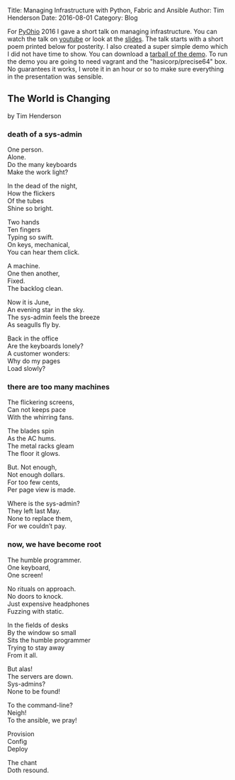 Title: Managing Infrastructure with Python, Fabric and Ansible
Author: Tim Henderson
Date: 2016-08-01
Category: Blog


For [PyOhio](http://pyohio.org/) 2016 I gave a short talk on managing
infrastructure. You can watch the talk on [youtube](http://youtu.be/4qav2EuXsGU)
or look at the
[slides]({filename}/pdfs/managing-infrastructure-with-python.pdf). The talk
starts with a short poem printed below for posterity. I also created a super
simple demo which I did not have time to show. You can download a [tarball of
the demo]({filename}/tars/ops-example.tar.gz). To run the demo you are going to
need vagrant and the "hasicorp/precise64" box. No guarantees it works, I wrote
it in an hour or so to make sure everything in the presentation was sensible.

## The World is Changing

by Tim Henderson

### death of a sys-admin

One person.<br/>
Alone.<br/>
Do the many keyboards<br/>
Make the work light?<br/>

In the dead of the night,<br/>
How the flickers<br/>
Of the tubes<br/>
Shine so bright.<br/>

Two hands<br/>
Ten fingers<br/>
Typing so swift.<br/>
On keys, mechanical,<br/>
You can hear them click.<br/>

A machine.<br/>
One then another,<br/>
Fixed.<br/>
The backlog clean.<br/>

Now it is June,<br/>
An evening star in the sky.<br/>
The sys-admin feels the breeze<br/>
As seagulls fly by.<br/>

Back in the office<br/>
Are the keyboards lonely?<br/>
A customer wonders:<br/>
Why do my pages<br/>
Load slowly?<br/>

### there are too many machines

The flickering screens,<br/>
Can not keeps pace<br/>
With the whirring fans.<br/>

The blades spin<br/>
As the AC hums.<br/>
The metal racks gleam<br/>
The floor it glows.<br/>

But. Not enough,<br/>
Not enough dollars.<br/>
For too few cents,<br/>
Per page view is made.<br/>

Where is the sys-admin?<br/>
They left last May.<br/>
None to replace them,<br/>
For we couldn’t pay.<br/>

### now, we have become root

The humble programmer.<br/>
One keyboard,<br/>
One screen!<br/>

No rituals on approach.<br/>
No doors to knock.<br/>
Just expensive headphones<br/>
Fuzzing with static.<br/>

In the fields of desks<br/>
By the window so small<br/>
Sits the humble programmer<br/>
Trying to stay away<br/>
From it all.<br/>

But alas!<br/>
The servers are down.<br/>
Sys-admins?<br/>
None to be found!<br/>

To the command-line?<br/>
Neigh! <br/>
To the ansible, we pray!<br/>

Provision<br/>
Config<br/>
Deploy<br/>

The chant <br/>
Doth resound.<br/>


